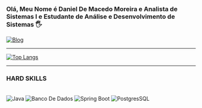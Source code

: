 ### Olá, Meu Nome é Daniel De Macedo Moreira e Analista de Sistemas I e Estudante de Análise e Desenvolvimento de Sistemas 🖐️


[![Blog](https://img.shields.io/badge/LinkedIn-0077B5?style=for-the-badge&logo=linkedin&logoColor=white)](https://www.linkedin.com/in/daniel-macedo-b0350a239/)


<hr / > 

<div>
  
[![Top Langs](https://github-readme-stats.vercel.app/api?username=DanielMacedo7&theme=algolia&show_icons=true)](https://github.com/DanielMacedo7)

  
</div>

<hr />

### HARD SKILLS

<div style ="display: inline_block"><br/>
<img align="center" alt="Java" src="https://img.shields.io/badge/Java-ED8B00?style=for-the-badge&logo=openjdk&logoColor=white"/>
<img align="center" alt="Banco De Dados" src="https://img.shields.io/badge/MySQL-00000F?style=for-the-badge&logo=mysql&logoColor=white"/>
<img align="center" alt="Spring Boot" src="https://img.shields.io/badge/Spring-6DB33F?style=for-the-badge&logo=spring&logoColor=white"/>
<img align="center" alt="PostgresSQL" src="https://img.shields.io/badge/PostgreSQL-316192?style=for-the-badge&logo=postgresql&logoColor=white"/>




</div>
